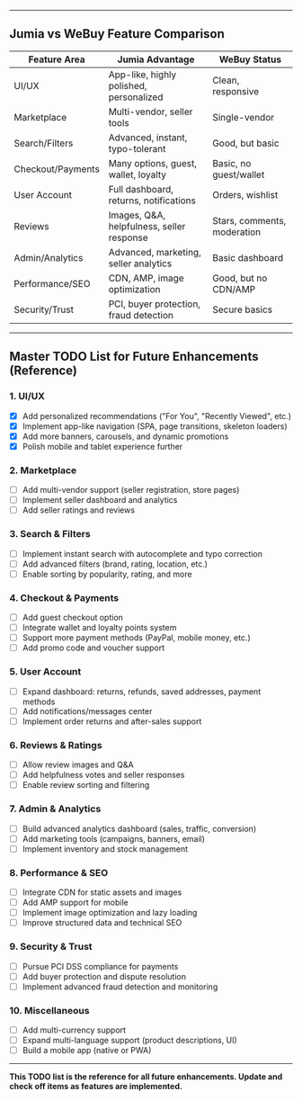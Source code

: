 

---

## Jumia vs WeBuy Feature Comparison

| Feature Area      | Jumia Advantage                                 | WeBuy Status                |
|-------------------|-------------------------------------------------|-----------------------------|
| UI/UX             | App-like, highly polished, personalized         | Clean, responsive           |
| Marketplace       | Multi-vendor, seller tools                      | Single-vendor               |
| Search/Filters    | Advanced, instant, typo-tolerant                | Good, but basic             |
| Checkout/Payments | Many options, guest, wallet, loyalty            | Basic, no guest/wallet      |
| User Account      | Full dashboard, returns, notifications          | Orders, wishlist            |
| Reviews           | Images, Q&A, helpfulness, seller response       | Stars, comments, moderation |
| Admin/Analytics   | Advanced, marketing, seller analytics           | Basic dashboard             |
| Performance/SEO   | CDN, AMP, image optimization                    | Good, but no CDN/AMP        |
| Security/Trust    | PCI, buyer protection, fraud detection          | Secure basics               |

---

## Master TODO List for Future Enhancements (Reference)

### 1. UI/UX
- [x] Add personalized recommendations ("For You", "Recently Viewed", etc.)
- [x] Implement app-like navigation (SPA, page transitions, skeleton loaders)
- [x] Add more banners, carousels, and dynamic promotions
- [x] Polish mobile and tablet experience further

### 2. Marketplace
- [ ] Add multi-vendor support (seller registration, store pages)
- [ ] Implement seller dashboard and analytics
- [ ] Add seller ratings and reviews

### 3. Search & Filters
- [ ] Implement instant search with autocomplete and typo correction
- [ ] Add advanced filters (brand, rating, location, etc.)
- [ ] Enable sorting by popularity, rating, and more

### 4. Checkout & Payments
- [ ] Add guest checkout option
- [ ] Integrate wallet and loyalty points system
- [ ] Support more payment methods (PayPal, mobile money, etc.)
- [ ] Add promo code and voucher support

### 5. User Account
- [ ] Expand dashboard: returns, refunds, saved addresses, payment methods
- [ ] Add notifications/messages center
- [ ] Implement order returns and after-sales support

### 6. Reviews & Ratings
- [ ] Allow review images and Q&A
- [ ] Add helpfulness votes and seller responses
- [ ] Enable review sorting and filtering

### 7. Admin & Analytics
- [ ] Build advanced analytics dashboard (sales, traffic, conversion)
- [ ] Add marketing tools (campaigns, banners, email)
- [ ] Implement inventory and stock management

### 8. Performance & SEO
- [ ] Integrate CDN for static assets and images
- [ ] Add AMP support for mobile
- [ ] Implement image optimization and lazy loading
- [ ] Improve structured data and technical SEO

### 9. Security & Trust
- [ ] Pursue PCI DSS compliance for payments
- [ ] Add buyer protection and dispute resolution
- [ ] Implement advanced fraud detection and monitoring

### 10. Miscellaneous
- [ ] Add multi-currency support
- [ ] Expand multi-language support (product descriptions, UI)
- [ ] Build a mobile app (native or PWA)

---

**This TODO list is the reference for all future enhancements. Update and check off items as features are implemented.**
